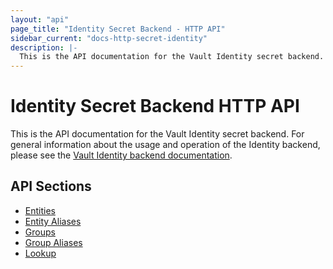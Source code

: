 ```yaml
---
layout: "api"
page_title: "Identity Secret Backend - HTTP API"
sidebar_current: "docs-http-secret-identity"
description: |-
  This is the API documentation for the Vault Identity secret backend.
---
```


# Identity Secret Backend HTTP API

This is the API documentation for the Vault Identity secret backend. For
general information about the usage and operation of the Identity backend,
please see the
[Vault Identity backend documentation](/docs/secrets/identity/index.html).

## API Sections

 * [Entities](entities.html)
 * [Entity Aliases](entity-aliases.html)
 * [Groups](groups.html)
 * [Group Aliases](group-aliases.html)
 * [Lookup](lookup.html)
